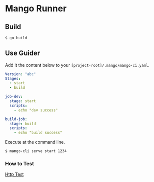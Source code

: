 # Mango Runner

## Build

```bash
$ go build
```

## Use Guider

Add it the content below to your `[project-root]/.mango/mango-ci.yaml`.
```yaml
Version: "abc"
Stages:
  - start
  - build

job-dev:
  stage: start
  scripts:
    - echo "dev success"

build-job:
  stage: build
  scripts:
    - echo "build success"
```

Execute at the command line.
```bash
$ mango-cli serve start 1234
```

### How to Test

[Http Test](./http_test/README.md)